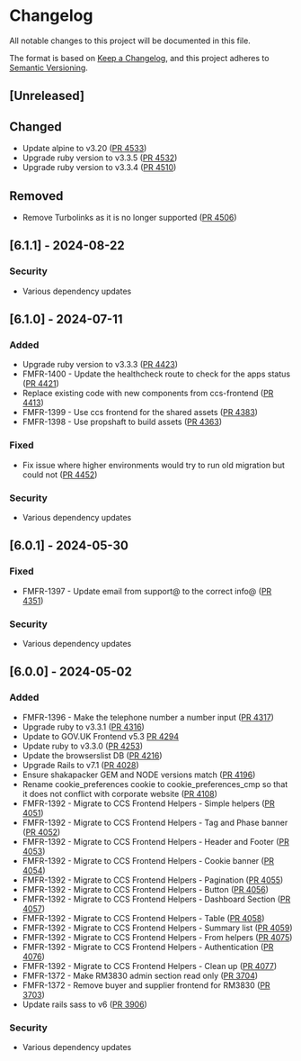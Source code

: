 # Changelog

All notable changes to this project will be documented in this file.

The format is based on [Keep a Changelog](https://keepachangelog.com/en/1.1.0/),
and this project adheres to [Semantic Versioning](https://semver.org/spec/v2.0.0.html).

## [Unreleased]

## Changed

- Update alpine to v3.20 ([PR 4533](https://github.com/Crown-Commercial-Service/crown-marketplace/pull/4533))
- Upgrade ruby version to v3.3.5 ([PR 4532](https://github.com/Crown-Commercial-Service/crown-marketplace/pull/4532))
- Upgrade ruby version to v3.3.4 ([PR 4510](https://github.com/Crown-Commercial-Service/crown-marketplace/pull/4510))

## Removed

- Remove Turbolinks as it is no longer supported ([PR 4506](https://github.com/Crown-Commercial-Service/crown-marketplace-legacy/pull/4506))

## [6.1.1] - 2024-08-22

### Security

- Various dependency updates

## [6.1.0] - 2024-07-11

### Added

- Upgrade ruby version to v3.3.3 ([PR 4423](https://github.com/Crown-Commercial-Service/crown-marketplace/pull/4423))
- FMFR-1400 - Update the healthcheck route to check for the apps status ([PR 4421](https://github.com/Crown-Commercial-Service/crown-marketplace/pull/4421))
- Replace existing code with new components from ccs-frontend ([PR 4413](https://github.com/Crown-Commercial-Service/crown-marketplace/pull/4413))
- FMFR-1399 - Use ccs frontend for the shared assets ([PR 4383](https://github.com/Crown-Commercial-Service/crown-marketplace/pull/4383))
- FMFR-1398 - Use propshaft to build assets ([PR 4363](https://github.com/Crown-Commercial-Service/crown-marketplace/pull/4363))

### Fixed

- Fix issue where higher environments would try to run old migration but could not ([PR 4452](https://github.com/Crown-Commercial-Service/crown-marketplace/pull/4452))

### Security

- Various dependency updates

## [6.0.1] - 2024-05-30

### Fixed

- FMFR-1397 - Update email from support@ to the correct info@ ([PR 4351](https://github.com/Crown-Commercial-Service/crown-marketplace/pull/4351))

### Security

- Various dependency updates

## [6.0.0] - 2024-05-02

### Added

- FMFR-1396 - Make the telephone number a number input ([PR 4317](https://github.com/Crown-Commercial-Service/crown-marketplace/pull/4317))
- Upgrade ruby to v3.3.1 ([PR 4316](https://github.com/Crown-Commercial-Service/crown-marketplace/pull/4316))
- Update to GOV.UK Frontend v5.3  [PR 4294](https://github.com/Crown-Commercial-Service/crown-marketplace/pull/4294)
- Update ruby to v3.3.0 ([PR 4253](https://github.com/Crown-Commercial-Service/crown-marketplace/pull/4253))
- Update the browserslist DB ([PR 4216](https://github.com/Crown-Commercial-Service/crown-marketplace/pull/4216))
- Upgrade Rails to v7.1 ([PR 4028](https://github.com/Crown-Commercial-Service/crown-marketplace/pull/4028))
- Ensure shakapacker GEM and NODE versions match ([PR 4196](https://github.com/Crown-Commercial-Service/crown-marketplace/pull/4196))
- Rename cookie_preferences cookie to cookie_preferences_cmp so that it does not conflict with corporate website ([PR 4108](https://github.com/Crown-Commercial-Service/crown-marketplace/pull/4108))
- FMFR-1392 - Migrate to CCS Frontend Helpers - Simple helpers ([PR 4051](https://github.com/Crown-Commercial-Service/crown-marketplace/pull/4051))
- FMFR-1392 - Migrate to CCS Frontend Helpers - Tag and Phase banner ([PR 4052](https://github.com/Crown-Commercial-Service/crown-marketplace/pull/4052))
- FMFR-1392 - Migrate to CCS Frontend Helpers - Header and Footer ([PR 4053](https://github.com/Crown-Commercial-Service/crown-marketplace/pull/4053))
- FMFR-1392 - Migrate to CCS Frontend Helpers - Cookie banner ([PR 4054](https://github.com/Crown-Commercial-Service/crown-marketplace/pull/4054))
- FMFR-1392 - Migrate to CCS Frontend Helpers - Pagination ([PR 4055](https://github.com/Crown-Commercial-Service/crown-marketplace/pull/4055))
- FMFR-1392 - Migrate to CCS Frontend Helpers - Button ([PR 4056](https://github.com/Crown-Commercial-Service/crown-marketplace/pull/4056))
- FMFR-1392 - Migrate to CCS Frontend Helpers - Dashboard Section ([PR 4057](https://github.com/Crown-Commercial-Service/crown-marketplace/pull/4057))
- FMFR-1392 - Migrate to CCS Frontend Helpers - Table ([PR 4058](https://github.com/Crown-Commercial-Service/crown-marketplace/pull/4058))
- FMFR-1392 - Migrate to CCS Frontend Helpers - Summary list ([PR 4059](https://github.com/Crown-Commercial-Service/crown-marketplace/pull/4059))
- FMFR-1392 - Migrate to CCS Frontend Helpers - From helpers ([PR 4075](https://github.com/Crown-Commercial-Service/crown-marketplace/pull/4075))
- FMFR-1392 - Migrate to CCS Frontend Helpers - Authentication ([PR 4076](https://github.com/Crown-Commercial-Service/crown-marketplace/pull/4076))
- FMFR-1392 - Migrate to CCS Frontend Helpers - Clean up ([PR 4077](https://github.com/Crown-Commercial-Service/crown-marketplace/pull/4077))
- FMFR-1372 - Make RM3830 admin section read only ([PR 3704](https://github.com/Crown-Commercial-Service/crown-marketplace/pull/3704))
- FMFR-1372 - Remove buyer and supplier frontend for RM3830 ([PR 3703](https://github.com/Crown-Commercial-Service/crown-marketplace/pull/3703))
- Update rails sass to v6 ([PR 3906](https://github.com/Crown-Commercial-Service/crown-marketplace/pull/3906))

### Security

- Various dependency updates
